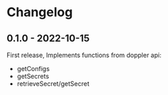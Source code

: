 # Changelog 

## 0.1.0 - 2022-10-15 

First release, Implements functions from doppler api: 

- getConfigs
- getSecrets
- retrieveSecret/getSecret